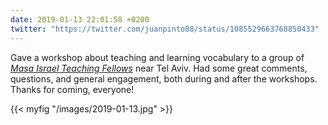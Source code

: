 ```yaml
---
date: 2019-01-13 22:01:58 +0200
twitter: "https://twitter.com/juanpinto88/status/1085529663768850433"
---
```


Gave a workshop about teaching and learning vocabulary to a group of [*Masa Israel Teaching Fellows*](http://www.israelteachingfellows.org) near Tel Aviv. Had some great comments, questions, and general engagement, both during and after the workshops. Thanks for coming, everyone!

{{< myfig "/images/2019-01-13.jpg" >}}
